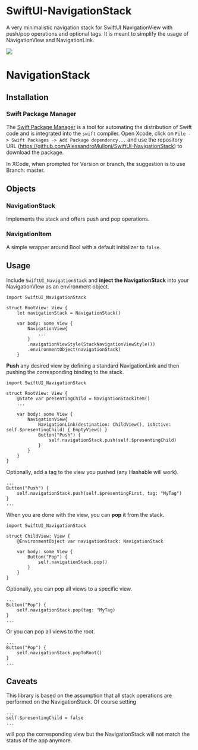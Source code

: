 # SwiftUI-NavigationStack

A very minimalistic navigation stack for SwiftUI NavigationView with push/pop operations and optional tags. It is meant to simplify the usage of NavigationView and NavigationLink.

![](README.gif)

# NavigationStack

## Installation

### Swift Package Manager

The [Swift Package Manager](https://swift.org/package-manager/) is a tool for automating the distribution of Swift code and is integrated into the `swift` compiler. Open Xcode, click on `File -> Swift Packages -> Add Package dependency...` and use the repository URL (https://github.com/AlessandroMulloni/SwiftUI-NavigationStack) to download the package.

In XCode, when prompted for Version or branch, the suggestion is to use Branch: master.

## Objects

### NavigationStack

Implements the stack and offers push and pop operations.

### NavigationItem

A simple wrapper around Bool with a default initializer to ``false``.

## Usage

Include `SwiftUI_NavigationStack` and **inject the NavigationStack** into your NavigationView as an environment object.

```
import SwiftUI_NavigationStack

struct RootView: View {
    let navigationStack = NavigationStack()

    var body: some View {
        NavigationView{
            ...
        }
        .navigationViewStyle(StackNavigationViewStyle())
        .environmentObject(navigationStack)
    }
```

**Push** any desired view by defining a standard NavigationLink and then pushing the corresponding binding to the stack.

```
import SwiftUI_NavigationStack

struct RootView: View {
    @State var presentingChild = NavigationStackItem()
    ...

    var body: some View {
        NavigationView{
            NavigationLink(destination: ChildView(), isActive: self.$presentingChild) { EmptyView() }
            Button("Push") { 
                self.navigationStack.push(self.$presentingChild) 
            }
        }
    }
}
```

Optionally, add a tag to the view you pushed (any Hashable will work).

```
...
Button("Push") { 
    self.navigationStack.push(self.$presentingFirst, tag: "MyTag") 
}
...
```

When you are done with the view, you can **pop** it from the stack.

```
import SwiftUI_NavigationStack

struct ChildView: View {
    @EnvironmentObject var navigationStack: NavigationStack

    var body: some View {
        Button("Pop") { 
            self.navigationStack.pop() 
        }
    }
}
```

Optionally, you can pop all views to a specific view.

```
...
Button("Pop") { 
    self.navigationStack.pop(tag: "MyTag) 
}
...
```

Or you can pop all views to the root.

```
...
Button("Pop") { 
    self.navigationStack.popToRoot() 
}
...
```

## Caveats

This library is based on the assumption that all stack operations are performed on the NavigationStack. Of course setting

```
...
self.$presentingChild = false
...
```

will pop the corresponding view but the NavigationStack will not match the status of the app anymore.
